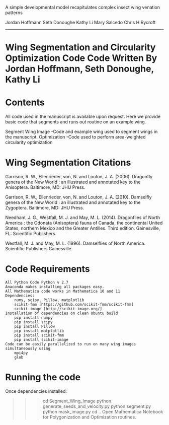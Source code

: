 A simple developmental model recapitulates complex
insect wing venation patterns

Jordan Hoffmann
Seth Donoughe
Kathy Li
Mary Salcedo
Chris H Rycroft

***************************************************************
Wing Segmentation and Circularity Optimization Code
Code Written By Jordan Hoffmann, Seth Donoughe, Kathy Li
===============================================================



Contents
===============================================================
All code used in the manuscript is available upon request. Here we provide
basic code that segments and runs out routine on an example wing.

Segment Wing Image 
	-Code and example wing used to segment wings in the manuscript.
Optimization
	-Code used to perform area-weighted circularity optimization


Wing Segmentation Citations
===============================================================
Garrison, R. W., Ellenrieder, von, N. and Louton, J. A. (2006). Dragonfly genera of the New World : an illustrated and annotated key to the Anisoptera. Baltimore, MD: JHU Press.

Garrison, R. W., Ellenrieder, von, N. and Louton, J. A. (2010). Damselfly genera of the New World : an illustrated and annotated key to the Zygoptera. Baltimore, MD: JHU Press.

Needham, J. G., Westfall, M. J. and May, M. L. (2014). Dragonflies of North America : the Odonata (Anisoptera) fauna of Canada, the continental United States, northern Mexico and the Greater Antilles. Third edition. Gainesville, FL: Scientific Publishers.

Westfall, M. J. and May, M. L. (1996). Damselflies of North America. Scientific Publishers Gainesville.

Code Requirements
===============================================================
	All Python Code Python v 2.7
	Anaconda makes installing all packages easy.
	All Mathematica code works in Mathematica 10 and 11
	Dependencies:
		numy, scipy, Pillow, matplotlib
		scikit-fmm [https://github.com/scikit-fmm/scikit-fmm]
		scikit-image [http://scikit-image.org/]
	Installation of dependencies on clean Ubuntu build
		pip install numpy
		pip install scipy
		pip install Pillow
		pip install matplotlib
		pip install scikit-fmm
		pip install scikit-image
	Code can be easily parallelized to run on many wing images simultaneously using
		mpi4py
		glob


Running the code
===============================================================
Once dependencies installed:
>>> cd Segment_Wing_Image
>>> python generate_seeds_and_velocity.py
>>> python segment.py
>>> python mask_image.py
>>> cd ..
Open Mathematica Notebook for Polygonization and Optimization routines.

